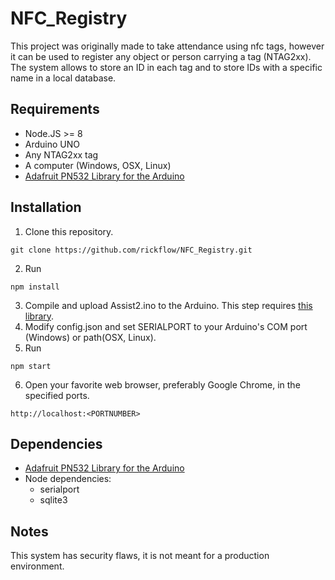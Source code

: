 # NFC_Registry
This project was originally made to take attendance using nfc tags, however it can be used to register any object or person carrying a tag (NTAG2xx).
The system allows to store an ID in each tag and to store IDs with a specific name in a local database.
## Requirements
* Node.JS >= 8
* Arduino UNO
* Any NTAG2xx tag
* A  computer (Windows, OSX, Linux)
* [Adafruit PN532 Library for the Arduino](https://github.com/adafruit/Adafruit-PN532)
## Installation
1. Clone this repository.
```
git clone https://github.com/rickflow/NFC_Registry.git
```
2. Run
```
npm install
```
3. Compile and upload Assist2.ino to the Arduino. This step requires [this library](https://github.com/adafruit/Adafruit-PN532).
4. Modify config.json and set SERIALPORT to your Arduino's COM port (Windows) or path(OSX, Linux).
5. Run
```
npm start
```
6. Open your favorite web browser, preferably Google Chrome, in the specified ports.
```
http://localhost:<PORTNUMBER>
```
## Dependencies
* [Adafruit PN532 Library for the Arduino](https://github.com/adafruit/Adafruit-PN532)
* Node dependencies:
  * serialport
  * sqlite3

## Notes
This system has security flaws, it is not meant for a production environment.